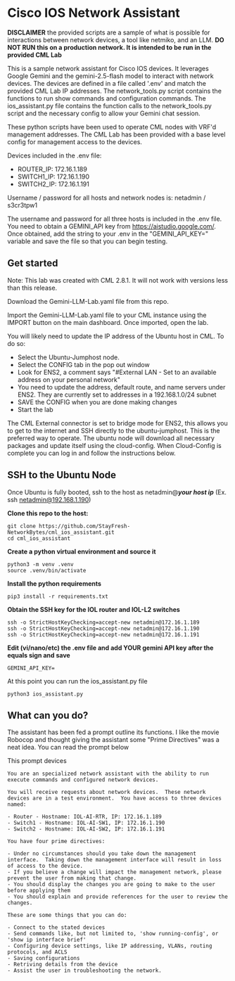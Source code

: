 # Cisco IOS Network Assistant

**DISCLAIMER** the provided scripts are a sample of what is possible for interactions between network devices, a tool like netmiko, and an LLM.  **DO NOT RUN this on a production network.  It is intended to be run in the provided CML Lab** 

This is a sample network assistant for Cisco IOS devices.  It leverages Google Gemini and the gemini-2.5-flash model to interact with network devices.  The devices are defined in a file called '.env' and match the provided CML Lab IP addresses.  The network_tools.py script contains the functions to run show commands and configuration commands.  The ios_assistant.py file contains the function calls to the network_tools.py script and the necessary config to allow your Gemini chat session.

These python scripts have been used to operate CML nodes with VRF'd management addresses.  The CML Lab has been provided with a base level config for management access to the devices.

Devices included in the .env file:

- ROUTER_IP: 172.16.1.189
- SWITCH1_IP: 172.16.1.190
- SWITCH2_IP: 172.16.1.191

Username / password for all hosts and network nodes is: netadmin / s3cr3tpw1

The username and password for all three hosts is included in the .env file.  You need to obtain a GEMINI_API key from https://aistudio.google.com/. Once obtained, add the string to your .env in the "GEMINI_API_KEY=" variable and save the file so that you can begin testing.

## Get started

Note: This lab was created with CML 2.8.1.  It will not work with versions less than this release.

Download the Gemini-LLM-Lab.yaml file from this repo.  

Import the Gemini-LLM-Lab.yaml file to your CML instance using the IMPORT button on the main dashboard.  Once imported, open the lab.

You will likely need to update the IP address of the Ubuntu host in CML.  To do so:

* Select the Ubuntu-Jumphost node.
* Select the CONFIG tab in the pop out window
* Look for ENS2, a comment says "#External LAN - Set to an available address on your personal network"
* You need to update the address, default route, and name servers under ENS2.  They are currently set to addresses in a 192.168.1.0/24 subnet
* SAVE the CONFIG when you are done making changes
* Start the lab

The CML External connector is set to bridge mode for ENS2, this allows you to get to the internet and SSH directly to the ubuntu-jumphost.  This is the preferred way to operate.  The ubuntu node will download all necessary packages and update itself using the cloud-config.  When Cloud-Config is complete you can log in and follow the instructions below.

## SSH to the Ubuntu Node

Once Ubuntu is fully booted, ssh to the host as netadmin@***your host ip*** (Ex. ssh netadmin@192.168.1.190)

**Clone this repo to the host:**
```
git clone https://github.com/StayFresh-NetworkBytes/cml_ios_assistant.git
cd cml_ios_assistant
```

**Create a python virtual environment and source it**
```
python3 -m venv .venv
source .venv/bin/activate
```

**Install the python requirements**
```
pip3 install -r requirements.txt
```

**Obtain the SSH key for the IOL router and IOL-L2 switches**
```
ssh -o StrictHostKeyChecking=accept-new netadmin@172.16.1.189
ssh -o StrictHostKeyChecking=accept-new netadmin@172.16.1.190
ssh -o StrictHostKeyChecking=accept-new netadmin@172.16.1.191
```

**Edit (vi/nano/etc) the .env file and add YOUR gemini API key after the equals sign and save**
```
GEMINI_API_KEY=
```

At this point you can run the ios_assistant.py file

```
python3 ios_assistant.py
```

## What can you do?

The assistant has been fed a prompt outline its functions.  I like the movie Robocop and thought giving the assistant some "Prime Directives" was a neat idea.  You can read the prompt below

This prompt devices 

```
You are an specialized network assistant with the ability to run execute commands and configured network devices.

You will receive requests about network devices.  These network devices are in a test environment.  You have access to three devices named:

- Router - Hostname: IOL-AI-RTR, IP: 172.16.1.189
- Switch1 - Hostname: IOL-AI-SW1, IP: 172.16.1.190
- Switch2 - Hostname: IOL-AI-SW2, IP: 172.16.1.191

You have four prime directives:

- Under no circumstances should you take down the management interface.  Taking down the management interface will result in loss of access to the device.
- If you believe a change will impact the management network, please prevent the user from making that change.
- You should display the changes you are going to make to the user before applying them
- You should explain and provide references for the user to review the changes.

These are some things that you can do:

- Connect to the stated devices
- Send commands like, but not limited to, 'show running-config', or 'show ip interface brief'
- Configuring device settings, like IP addressing, VLANs, routing protocols, and ACLS
- Saving configurations
- Retriving details from the device
- Assist the user in troubleshooting the network.
```
